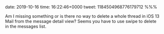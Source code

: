 date: 2019-10-16
time: 16:22:46+0000
tweet: 1184504968776179712
%%%

Am I missing something or is there no way to delete a whole thread in iOS 13 Mail from the message detail view? Seems you have to use swipe to delete in the messages list.
